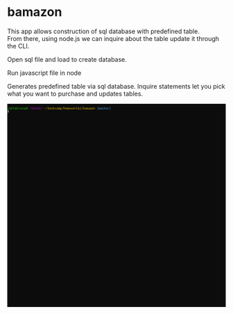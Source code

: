 # bamazon

This app allows construction of sql database with predefined table.  
From there, using node.js we can inquire about the table update it through the CLI.  

Open sql file and load to create database.

Run javascript file in node

Generates predefined table via sql database. Inquire statements let you pick what you want to purchase and updates tables.

![](bamazon.gif)
